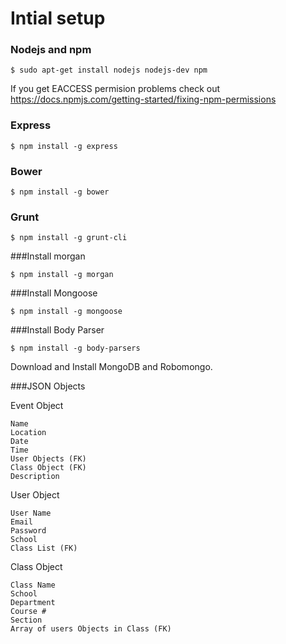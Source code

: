 # Intial setup

### Nodejs and npm

    $ sudo apt-get install nodejs nodejs-dev npm

If you get EACCESS permision problems check out https://docs.npmjs.com/getting-started/fixing-npm-permissions
### Express

    $ npm install -g express
    
### Bower

    $ npm install -g bower

### Grunt

    $ npm install -g grunt-cli

###Install morgan

    $ npm install -g morgan
    
###Install Mongoose

    $ npm install -g mongoose
    
###Install Body Parser

    $ npm install -g body-parsers

Download and Install MongoDB and Robomongo.

###JSON Objects
    
Event Object

    Name
    Location
    Date
    Time
    User Objects (FK)
    Class Object (FK)
    Description
    
User Object

    User Name
    Email
    Password
    School
    Class List (FK)
    
Class Object

    Class Name
    School
    Department
    Course #
    Section
    Array of users Objects in Class (FK)
    
